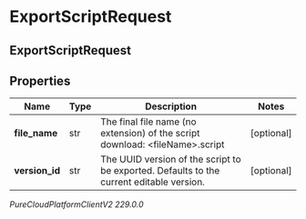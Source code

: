 # ExportScriptRequest

## ExportScriptRequest

## Properties

|Name | Type | Description | Notes|
|------------ | ------------- | ------------- | -------------|
| **file_name** | str | The final file name (no extension) of the script download: &lt;fileName&gt;.script | [optional] |
| **version_id** | str | The UUID version of the script to be exported.  Defaults to the current editable version. | [optional] |



_PureCloudPlatformClientV2 229.0.0_
